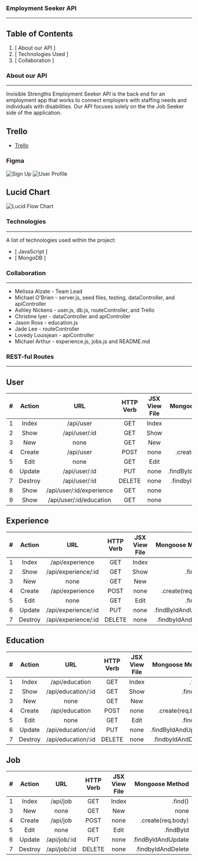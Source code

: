 ### Employment Seeker API
***
## Table of Contents
1. [ About our API ] 
2. [ Technologies Used ]
3. [ Collaboration ]

### About our API
***
Invisible Strengths Employment Seeker API is the back end for an employment app that works to connect employers with staffing needs and individuals with disabilities. 
Our API focuses solely on the the Job Seeker side of the application.
## Trello
* [Trello](/https://trello.com/b/h0TdY1a9/group-project-api)
### Figma
![ Sign Up ](https://i.imgur.com/qLxeCAf.png)
![ User Profile ](https://i.imgur.com/sDpLX3N.png)
## Lucid Chart
![Lucid Flow Chart](https://i.imgur.com/9FCgKn6.png)

### Technologies
***
A list of technologies used within the project:
* [ JavaScript ]
* [ MongoDB ]

### Collaboration
***
* Melissa Alzate - Team Lead
* Michael O'Brien - server.js, seed files, testing, dataController, and apiController
* Ashley Nickens - user.js, db.js, routeController, and Trello
* Christine Iyer - dataController and apiController
* Jason Ross - education.js
* Jade Lee - routeController
* Lovedy Louisjean - apiController
* Michael Arthur - experience.js, jobs.js and README.md

### REST-ful Routes
***
## User
| # |  Action  | URL | HTTP Verb |  JSX View File  | Mongoose Method |
|:-----|:--------:|:--------:|:--------:|:--------:|------:|
| 1   | Index | /api/user | GET | Index | .find() |
| 2   |  Show  | /api/user/:id | GET | Show | .findById |
| 3   | New | none | GET | New | none |
| 4   | Create | /api/user | POST | none | .create(req.body) |
| 5   |  Edit  | none | GET | Edit | .findById |
| 6   | Update | /api/user/:id | PUT | none | .findByIdAndUpdate |
| 7   | Destroy | /api/user/:id | DELETE | none | .findbyIdAndDelete |
| 8   |  Show  | /api/user/:id/experience | GET | none | .findById |
| 9   |  Show  | /api/user/:id/education  | GET | none | .findById |

## Experience
| # |  Action  | URL | HTTP Verb |  JSX View File  | Mongoose Method |
|:-----|:--------:|:--------:|:--------:|:--------:|------:|
| 1   | Index | /api/experience | GET | Index | .find() |
| 2   |  Show  | /api/experience/:id | GET | Show | .findById |
| 3   | New | none | GET | New | none |
| 4   | Create | /api/experience | POST | none | .create(req.body) |
| 5   |  Edit  | none | GET | Edit | .findById |
| 6   | Update | /api/experience/:id | PUT | none | .findByIdAndUpdate |
| 7   | Destroy | /api/experience/:id | DELETE | none | .findbyIdAndDelete |

## Education
| # |  Action  | URL | HTTP Verb |  JSX View File  | Mongoose Method |
|:-----|:--------:|:--------:|:--------:|:--------:|------:|
| 1   | Index | /api/education | GET | Index | .find() |
| 2   |  Show  | /api/education/:id | GET | Show | .findById |
| 3   | New | none | GET | New | none |
| 4   | Create | /api/education | POST | none | .create(req.body) |
| 5   |  Edit  | none | GET | Edit | .findById |
| 6   | Update | /api/education/:id | PUT | none | .findByIdAndUpdate |
| 7   | Destroy | /api/education/:id | DELETE | none | .findbyIdAndDelete |

## Job
| # |  Action  | URL | HTTP Verb |  JSX View File  | Mongoose Method |
|:-----|:--------:|:--------:|:--------:|:--------:|------:|
| 1   | Index | /api/job | GET | Index | .find() |
| 3   | New | none | GET | New | none |
| 4   | Create | /api/job | POST | none | .create(req.body) |
| 5   |  Edit  | none | GET | Edit | .findById |
| 6   | Update | /api/job/:id | PUT | none | .findByIdAndUpdate |
| 7   | Destroy | /api/job/:id | DELETE | none | .findbyIdAndDelete |